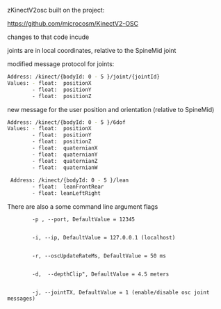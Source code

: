 zKinectV2osc
built on the project:

https://github.com/microcosm/KinectV2-OSC


changes to that code incude

joints are in local coordinates, relative to the SpineMid joint

modified message protocol for joints:

```sh
Address: /kinect/{bodyId: 0 - 5 }/joint/{jointId}
Values: - float:  positionX
        - float:  positionY
        - float:  positionZ
```

new message for the user position and orientation (relative to SpineMid)

```sh
Address: /kinect/{bodyId: 0 - 5 }/6dof
Values: - float:  positionX
        - float:  positionY
        - float:  positionZ
        - float:  quaternianX
        - float:  quaternianY
        - float:  quaternianZ
        - float:  quaternianW
        
 Address: /kinect/{bodyId: 0 - 5 }/lean        
        - float:  leanFrontRear
        - float: leanLeftRight
```
There are also a some command line argument flags

            -p , --port, DefaultValue = 12345


            -i, --ip, DefaultValue = 127.0.0.1 (localhost)


            -r, --oscUpdateRateMs, DefaultValue = 50 ms


            -d,  --depthClip", DefaultValue = 4.5 meters


            -j, --jointTX, DefaultValue = 1 (enable/disable osc joint messages)
